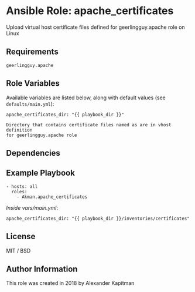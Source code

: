 # Ansible Role: apache_certificates

Upload virtual host certificate files defined for geerlingguy.apache role on Linux

## Requirements

    geerlingguy.apache

## Role Variables

Available variables are listed below, along with default values (see `defaults/main.yml`):

    apache_certificates_dir: "{{ playbook_dir }}"
    
    Directory that contains certificate files named as are in vhost definition
    for geerlingguy.apache role

## Dependencies

## Example Playbook

    - hosts: all
      roles:
        - Akman.apache_certificates

*Inside vars/main.yml*:

    apache_certificates_dir: "{{ playbook_dir }}/inventories/certificates"

## License

MIT / BSD

## Author Information

This role was created in 2018 by Alexander Kapitman
